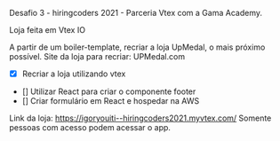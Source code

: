Desafio 3 - hiringcoders 2021 - Parceria Vtex com a Gama Academy.

Loja feita em Vtex IO

A partir de um boiler-template, recriar a loja UpMedal, o mais próximo possível.
Site da loja para recriar: UPMedal.com

- [x] Recriar a loja utilizando vtex
- [] Utilizar React para criar o componente footer
- [] Criar formulário em React e hospedar na AWS

Link da loja: https://igoryouiti--hiringcoders2021.myvtex.com/
Somente pessoas com acesso podem acessar o app.
